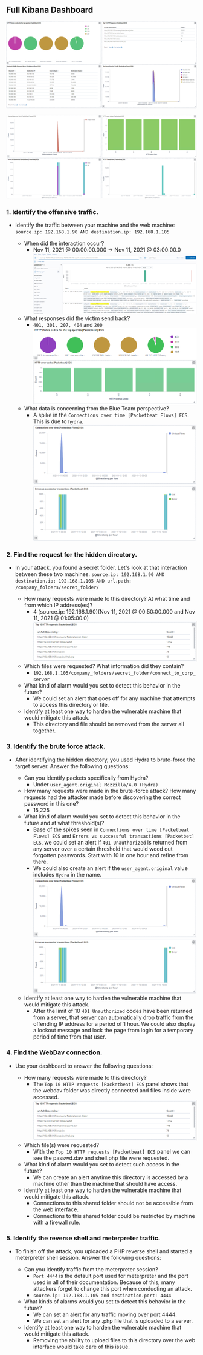 
## Full Kibana Dashboard

![D1](https://github.com/dsteves28/CyberSecurity-Bootcamp/blob/main/20.%20Red%20vs%20Blue/2.%20Blue/D1.PNG)

![D2](https://github.com/dsteves28/CyberSecurity-Bootcamp/blob/main/20.%20Red%20vs%20Blue/2.%20Blue/D2.PNG)

### 1. Identify the offensive traffic.

  - Identify the traffic between your machine and the web machine: `source.ip: 192.168.1.90 AND destination.ip: 192.168.1.105`

    - When did the interaction occur? 
      - Nov 11, 2021 @ 00:00:00.000 → Nov 11, 2021 @ 03:00:00.0
    ![1](https://github.com/dsteves28/CyberSecurity-Bootcamp/blob/main/20.%20Red%20vs%20Blue/2.%20Blue/1.PNG)
    - What responses did the victim send back? 
      - `401, 301, 207, 404` and `200`
    ![1.2](https://github.com/dsteves28/CyberSecurity-Bootcamp/blob/main/20.%20Red%20vs%20Blue/2.%20Blue/1.2.PNG)
    ![1.2.1](https://github.com/dsteves28/CyberSecurity-Bootcamp/blob/main/20.%20Red%20vs%20Blue/2.%20Blue/1.2.1.PNG)
    - What data is concerning from the Blue Team perspective? 
      - A spike in the `Connections over time [Packetbeat Flows] ECS`. This is due to `hydra`.
    ![1.3](https://github.com/dsteves28/CyberSecurity-Bootcamp/blob/main/20.%20Red%20vs%20Blue/2.%20Blue/1.3.PNG)
    ![1.3.1](https://github.com/dsteves28/CyberSecurity-Bootcamp/blob/main/20.%20Red%20vs%20Blue/2.%20Blue/1.3.1.PNG)


### 2. Find the request for the hidden directory.

- In your attack, you found a secret folder. Let's look at that interaction between these two machines. `source.ip: 192.168.1.90 AND destination.ip: 192.168.1.105 AND url.path: /company_folders/secret_folder/`

  - How many requests were made to this directory? At what time and from which IP address(es)? 
    - 4 (source.ip: 192.168.1.90)(Nov 11, 2021 @ 00:50:00.000 and Nov 11, 2021 @ 01:05:00.0)
  ![2.1](https://github.com/dsteves28/CyberSecurity-Bootcamp/blob/main/20.%20Red%20vs%20Blue/2.%20Blue/2.1.PNG)
  - Which files were requested? What information did they contain? 
    - `192.168.1.105/company_folders/secret_folder/connect_to_corp_server`
  - What kind of alarm would you set to detect this behavior in the future? 
    - We could set an alert that goes off for any machine that attempts to access this directory or file.
  - Identify at least one way to harden the vulnerable machine that would mitigate this attack. 
    - This directory and file should be removed from the server all together.



### 3. Identify the brute force attack.

- After identifying the hidden directory, you used Hydra to brute-force the target server. Answer the following questions:

  - Can you identify packets specifically from Hydra? 
    - Under `user_agent.original Mozzilla/4.0 (Hydra)`
  - How many requests were made in the brute-force attack? How many requests had the attacker made before discovering the correct password in this one? 
    - 15,225
  - What kind of alarm would you set to detect this behavior in the future and at what threshold(s)? 
    - Base of the spikes seen in `Connections over time [Packetbeat Flows] ECS` and `Errors vs successful transactions [Packetbet] ECS`, we could set an alert if `401 Unauthorized` is returned from any server over a certain threshold that would weed out forgotten passwords. Start with 10 in one hour and refine from there.
    - We could also create an alert if the `user_agent.original` value includes `Hydra` in the name.
  ![1.3](https://github.com/dsteves28/CyberSecurity-Bootcamp/blob/main/20.%20Red%20vs%20Blue/2.%20Blue/1.3.PNG)
  ![1.3.1](https://github.com/dsteves28/CyberSecurity-Bootcamp/blob/main/20.%20Red%20vs%20Blue/2.%20Blue/1.3.1.PNG)
  - Identify at least one way to harden the vulnerable machine that would mitigate this attack.
    - After the limit of 10 `401 Unauthorized` codes have been returned from a server, that server can automatically drop traffic from the offending IP address for a period of 1 hour. We could also display a lockout message and lock the page from login for a temporary period of time from that user.



### 4. Find the WebDav connection.

- Use your dashboard to answer the following questions:

  - How many requests were made to this directory?
    - The `Top 10 HTTP requests [Packetbeat] ECS` panel shows that the webdav folder was directly connected and files inside were accessed.
  ![2.1](https://github.com/dsteves28/CyberSecurity-Bootcamp/blob/main/20.%20Red%20vs%20Blue/2.%20Blue/2.1.PNG)
  - Which file(s) were requested? 
    - With the `Top 10 HTTP requests [Packetbeat] ECS` panel we can see the passwd.dav and shell.php file were requested.
  - What kind of alarm would you set to detect such access in the future? 
    - We can create an alert anytime this directory is accessed by a machine other than the machine that should have access.
  - Identify at least one way to harden the vulnerable machine that would mitigate this attack.
    - Connections to this shared folder should not be accessible from the web interface.
    - Connections to this shared folder could be restricted by machine with a firewall rule.



### 5. Identify the reverse shell and meterpreter traffic.

- To finish off the attack, you uploaded a PHP reverse shell and started a meterpreter shell session. Answer the following questions:

  - Can you identify traffic from the meterpreter session?
    -  `Port 4444` is the default port used for meterpreter and the port used in all of their documentation. Because of this, many attackers forget to change this port when conducting an attack.
    - `source.ip: 192.168.1.105 and destination.port: 4444`
  - What kinds of alarms would you set to detect this behavior in the future?
    - We can set an alert for any traffic moving over port 4444.
    - We can set an alert for any .php file that is uploaded to a server.
  - Identify at least one way to harden the vulnerable machine that would mitigate this attack.
    - Removing the ability to upload files to this directory over the web interface would take care of this issue.